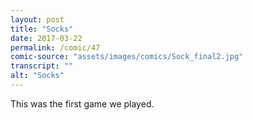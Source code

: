 ```yaml
---
layout: post
title: "Socks"
date: 2017-03-22
permalink: /comic/47
comic-source: "assets/images/comics/Sock_final2.jpg"
transcript: ""
alt: "Socks"
---
```


This was the first game we played.

